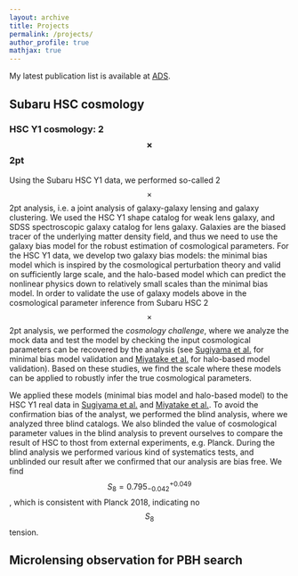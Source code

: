 ```yaml
---
layout: archive
title: Projects
permalink: /projects/
author_profile: true
mathjax: true
---
```


My latest publication list is available at [ADS](<https://ui.adsabs.harvard.edu/search/filter_author_facet_hier_fq_author=AND&filter_author_facet_hier_fq_author=author_facet_hier%3A%221%2FSugiyama%2C%20S%2FSugiyama%2C%20Sunao%22&fq=%7B!type%3Daqp%20v%3D%24fq_author%7D&fq_author=(author_facet_hier%3A%221%2FSugiyama%2C%20S%2FSugiyama%2C%20Sunao%22)&q=pubdate%3A%5B2001-01%20TO%209999-12%5D%20author%3A(%22Sugiyama%2CSunao%22)&sort=date%20desc%2C%20bibcode%20desc&p_=0>).

## Subaru HSC cosmology

### HSC Y1 cosmology: 2$$\times$$2pt

Using the Subaru HSC Y1 data, we performed so-called 2$$\times$$2pt analysis, i.e. a joint analysis of galaxy-galaxy lensing and galaxy clustering.
We used the HSC Y1 shape catalog for weak lens galaxy, and SDSS spectroscopic galaxy catalog for lens galaxy.
Galaxies are the biased tracer of the underlying matter density field, and thus we need to use the galaxy bias model for the robust estimation of cosmological parameters.
For the HSC Y1 data, we develop two galaxy bias models: the minimal bias model which is inspired by the cosmological perturbation theory and valid on sufficiently large scale, and the halo-based model which can predict the nonlinear physics down to relatively small scales than the minimal bias model.
In order to validate the use of galaxy models above in the cosmological parameter inference from Subaru HSC 2$$\times$$2pt analysis, we performed the _cosmology challenge_, where we analyze the mock data and test the model by checking the input cosmological parameters can be recovered by the analysis (see [Sugiyama et al.](https://arxiv.org/abs/2008.06873) for minimal bias model validation and [Miyatake et al.](https://arxiv.org/abs/2101.00113) for halo-based model validation).
Based on these studies, we find the scale where these models can be applied to robustly infer the true cosmological parameters.

We applied these models (minimal bias model and halo-based model) to the HSC Y1 real data in [Sugiyama et al.](https://arxiv.org/abs/2111.10966) and [Miyatake et al.](https://arxiv.org/abs/2111.02419).
To avoid the confirmation bias of the analyst, we performed the blind analysis, where we analyzed three blind catalogs. We also blinded the value of cosmological parameter values in the blind analysis to prevent ourselves to compare the result of HSC to thost from external experiments, e.g. Planck.
During the blind analysis we performed various kind of systematics tests, and unblinded our result after we confirmed that our analysis are bias free.
We find $$S_8=0.795^{+0.049}_{−0.042}$$, which is consistent with Planck 2018, indicating no $$S_8$$ tension.

## Microlensing observation for PBH search
